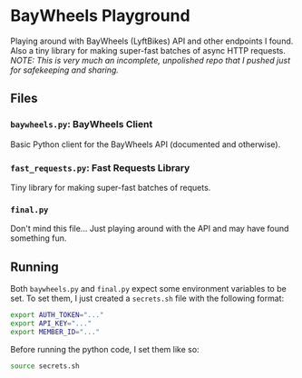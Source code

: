 # BayWheels Playground
Playing around with BayWheels (LyftBikes) API and other endpoints I found. Also a tiny library for making super-fast batches of async HTTP requests. *NOTE: This is very much an incomplete, unpolished repo that I pushed just for safekeeping and sharing.*

## Files

### `baywheels.py`: BayWheels Client
Basic Python client for the BayWheels API (documented and otherwise).

### `fast_requests.py`: Fast Requests Library
Tiny library for making super-fast batches of requets.

### `final.py`
Don't mind this file... Just playing around with the API and may have found something fun.

## Running
Both `baywheels.py` and `final.py` expect some environment variables to be set. To set them, I just created a `secrets.sh` file with the following format:
```bash
export AUTH_TOKEN="..."
export API_KEY="..."
export MEMBER_ID="..."

```
Before running the python code, I set them like so:
```bash
source secrets.sh
```
